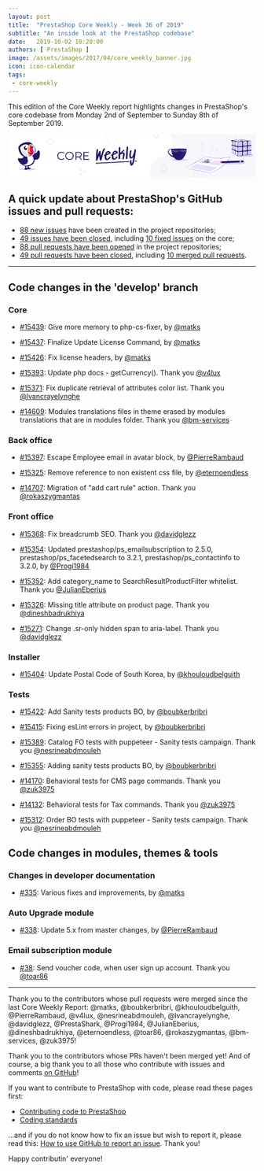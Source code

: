 ```yaml
---
layout: post
title:  "PrestaShop Core Weekly - Week 36 of 2019"
subtitle: "An inside look at the PrestaShop codebase"
date:   2019-10-02 10:20:00
authors: [ PrestaShop ]
image: /assets/images/2017/04/core_weekly_banner.jpg
icon: icon-calendar
tags:
 - core-weekly
---
```


This edition of the Core Weekly report highlights changes in PrestaShop's core codebase from Monday 2nd of September to Sunday 8th of September 2019.

![Core Weekly banner](/assets/images/2018/12/banner-core-weekly.jpg)


## A quick update about PrestaShop's GitHub issues and pull requests:

- [88 new issues](https://github.com/search?q=org%3APrestaShop+is%3Apublic++-repo%3Aprestashop%2Fprestashop.github.io++is%3Aissue+created%3A2019-09-02..2019-09-08) have been created in the project repositories;
- [49 issues have been closed](https://github.com/search?q=org%3APrestaShop+is%3Apublic++-repo%3Aprestashop%2Fprestashop.github.io++is%3Aissue+closed%3A2019-09-02..2019-09-08), including [10 fixed issues](https://github.com/search?q=org%3APrestaShop+is%3Apublic++-repo%3Aprestashop%2Fprestashop.github.io++is%3Aissue+label%3Afixed+closed%3A2019-09-02..2019-09-08) on the core;
- [88 pull requests have been opened](https://github.com/search?q=org%3APrestaShop+is%3Apublic++-repo%3Aprestashop%2Fprestashop.github.io++is%3Apr+created%3A2019-09-02..2019-09-08) in the project repositories;
- [49 pull requests have been closed](https://github.com/search?q=org%3APrestaShop+is%3Apublic++-repo%3Aprestashop%2Fprestashop.github.io++is%3Apr+closed%3A2019-09-02..2019-09-08), including [10 merged pull requests](https://github.com/search?q=org%3APrestaShop+is%3Apublic++-repo%3Aprestashop%2Fprestashop.github.io++is%3Apr+merged%3A2019-09-02..2019-09-08).
----------


## Code changes in the 'develop' branch

### Core

* [#15439](https://github.com/PrestaShop/PrestaShop/pull/15439): Give more memory to php-cs-fixer, by [@matks](https://github.com/matks)

* [#15437](https://github.com/PrestaShop/PrestaShop/pull/15437): Finalize Update License Command, by [@matks](https://github.com/matks)

* [#15426](https://github.com/PrestaShop/PrestaShop/pull/15426): Fix license headers, by [@matks](https://github.com/matks)

* [#15393](https://github.com/PrestaShop/PrestaShop/pull/15393): Update php docs - getCurrency(). Thank you [@v4lux](https://github.com/v4lux)

* [#15371](https://github.com/PrestaShop/PrestaShop/pull/15371): Fix duplicate retrieval of attributes color list. Thank you [@lvancrayelynghe](https://github.com/lvancrayelynghe)

* [#14609](https://github.com/PrestaShop/PrestaShop/pull/14609): Modules translations files in theme erased by modules translations that are in modules folder. Thank you [@bm-services](https://github.com/bm-services)

### Back office

* [#15397](https://github.com/PrestaShop/PrestaShop/pull/15397): Escape Employee email in avatar block, by [@PierreRambaud](https://github.com/PierreRambaud)

* [#15325](https://github.com/PrestaShop/PrestaShop/pull/15325): Remove reference to non existent css file, by [@eternoendless](https://github.com/eternoendless)

* [#14707](https://github.com/PrestaShop/PrestaShop/pull/14707): Migration of "add cart rule" action. Thank you [@rokaszygmantas](https://github.com/rokaszygmantas)

### Front office

* [#15368](https://github.com/PrestaShop/PrestaShop/pull/15368): Fix breadcrumb SEO. Thank you [@davidglezz](https://github.com/davidglezz)

* [#15354](https://github.com/PrestaShop/PrestaShop/pull/15354): Updated prestashop/ps_emailsubscription to 2.5.0, prestashop/ps_facetedsearch to 3.2.1, prestashop/ps_contactinfo to 3.2.0, by [@Progi1984](https://github.com/Progi1984)

* [#15352](https://github.com/PrestaShop/PrestaShop/pull/15352): Add category_name to SearchResultProductFilter whitelist. Thank you [@JulianEberius](https://github.com/JulianEberius)

* [#15326](https://github.com/PrestaShop/PrestaShop/pull/15326): Missing title attribute on product page. Thank you [@dineshbadrukhiya](https://github.com/dineshbadrukhiya)

* [#15271](https://github.com/PrestaShop/PrestaShop/pull/15271): Change .sr-only hidden span to aria-label. Thank you [@davidglezz](https://github.com/davidglezz)

### Installer

* [#15404](https://github.com/PrestaShop/PrestaShop/pull/15404): Update Postal Code of South Korea, by [@khouloudbelguith](https://github.com/khouloudbelguith)

### Tests

* [#15422](https://github.com/PrestaShop/PrestaShop/pull/15422): Add Sanity tests products BO, by [@boubkerbribri](https://github.com/boubkerbribri)

* [#15415](https://github.com/PrestaShop/PrestaShop/pull/15415): Fixing esLint errors in project, by [@boubkerbribri](https://github.com/boubkerbribri)

* [#15389](https://github.com/PrestaShop/PrestaShop/pull/15389): Catalog FO tests with puppeteer - Sanity tests campaign. Thank you [@nesrineabdmouleh](https://github.com/nesrineabdmouleh)

* [#15355](https://github.com/PrestaShop/PrestaShop/pull/15355): Adding sanity tests products BO, by [@boubkerbribri](https://github.com/boubkerbribri)

* [#14170](https://github.com/PrestaShop/PrestaShop/pull/14170): Behavioral tests for CMS page commands. Thank you [@zuk3975](https://github.com/zuk3975)

* [#14132](https://github.com/PrestaShop/PrestaShop/pull/14132): Behavioral tests for Tax commands. Thank you [@zuk3975](https://github.com/zuk3975)

* [#15312](https://github.com/PrestaShop/PrestaShop/pull/15312): Order BO tests with puppeteer - Sanity tests campaign. Thank you [@nesrineabdmouleh](https://github.com/nesrineabdmouleh)

## Code changes in modules, themes & tools

### Changes in developer documentation

* [#335](https://github.com/PrestaShop/docs/pull/335): Various fixes and improvements, by [@matks](https://github.com/matks)

### Auto Upgrade module

* [#338](https://github.com/PrestaShop/autoupgrade/pull/338): Update 5.x from master changes, by [@PierreRambaud](https://github.com/PierreRambaud)

### Email subscription module

* [#38](https://github.com/PrestaShop/ps_emailsubscription/pull/38): Send voucher code, when user sign up account. Thank you [@toar86](https://github.com/toar86)

<hr />

Thank you to the contributors whose pull requests were merged since the last Core Weekly Report: @matks, @boubkerbribri, @khouloudbelguith, @PierreRambaud, @v4lux, @nesrineabdmouleh, @lvancrayelynghe, @davidglezz, @PrestaShark, @Progi1984, @JulianEberius, @dineshbadrukhiya, @eternoendless, @toar86, @rokaszygmantas, @bm-services, @zuk3975!

Thank you to the contributors whose PRs haven't been merged yet! And of course, a big thank you to all those who contribute with issues and comments [on GitHub](https://github.com/PrestaShop/PrestaShop)!

If you want to contribute to PrestaShop with code, please read these pages first:

 * [Contributing code to PrestaShop](https://devdocs.prestashop.com/1.7/contribute/contribution-guidelines/)
 * [Coding standards](https://devdocs.prestashop.com/1.7/development/coding-standards/)

...and if you do not know how to fix an issue but wish to report it, please read this: [How to use GitHub to report an issue](https://devdocs.prestashop.com/1.7/contribute/contribute-reporting-issues/). Thank you!

Happy contributin' everyone!
